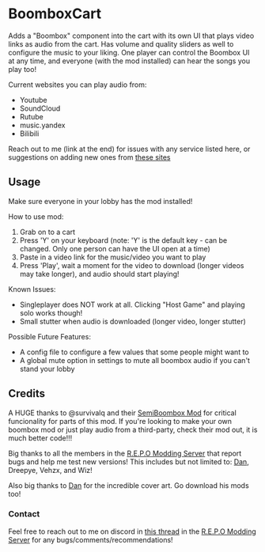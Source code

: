 # BoomboxCart 

Adds a "Boombox" component into the cart with its own UI that plays video links as audio from the cart. 
Has volume and quality sliders as well to configure the music to your liking. One player can control the 
Boombox UI at any time, and everyone (with the mod installed) can hear the songs you play too!

Current websites you can play audio from:
 - Youtube
 - SoundCloud
 - Rutube
 - music.yandex
 - Bilibili

Reach out to me (link at the end) for issues with any service listed here, or suggestions on adding new ones from <a href="https://github.com/yt-dlp/yt-dlp/blob/master/supportedsites.md">these sites</a>

## Usage

<p>Make sure everyone in your lobby has the mod installed!</p>

<p>How to use mod:</p>
<ol>
    <li>Grab on to a cart</li>
    <li>Press 'Y' on your keyboard (note: 'Y' is the default key - can be changed. Only one person can have the UI open at a time)</li>
    <li>Paste in a video link for the music/video you want to play</li>
    <li>Press 'Play', wait a moment for the video to download (longer videos may take longer), and audio should start playing!</li>
</ol>
<p>Known Issues:</p>
<ul>
    <li>Singleplayer does NOT work at all. Clicking "Host Game" and playing solo works though!</li>
    <li>Small stutter when audio is downloaded (longer video, longer stutter)</li>
</ul>

<p>Possible Future Features:</p>
<ul>
    <li>A config file to configure a few values that some people might want to</li>
    <li>A global mute option in settings to mute all boombox audio if you can't stand your lobby</li>
</ul>

## Credits
<p>A HUGE thanks to @survivalq and their <a href="https://github.com/survivalq/SemiBoombox">SemiBoombox Mod</a> for critical funcionality for parts of this mod. If you're looking to make your own boombox mod or just play audio from a third-party, check their mod out, it is much better code!!!

Big thanks to all the members in the <a href="https://discord.gg/EYAnUPV7kX">R.E.P.O Modding Server</a> that report bugs and help me test new versions! This includes but not limited to: <a href="https://thunderstore.io/c/repo/p/SteamBlizzard/">Dan</a>, Dreepye, Vehzx, and Wiz!

Also big thanks to <a href="https://thunderstore.io/c/repo/p/SteamBlizzard/">Dan</a> for the incredible cover art. Go download his mods too!</p>

### Contact

<p>Feel free to reach out to me on discord in <a href="https://discord.com/channels/1344557689979670578/1348739189109166120">this thread</a> in the <a href="https://discord.gg/EYAnUPV7kX">R.E.P.O Modding Server</a> for any bugs/comments/recommendations!</p>